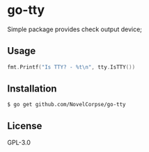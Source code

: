 # go-tty
Simple package provides check output device;

## Usage

```go
fmt.Printf("Is TTY? - %t\n", tty.IsTTY())
```

## Installation

```
$ go get github.com/NovelCorpse/go-tty
```

## License

GPL-3.0